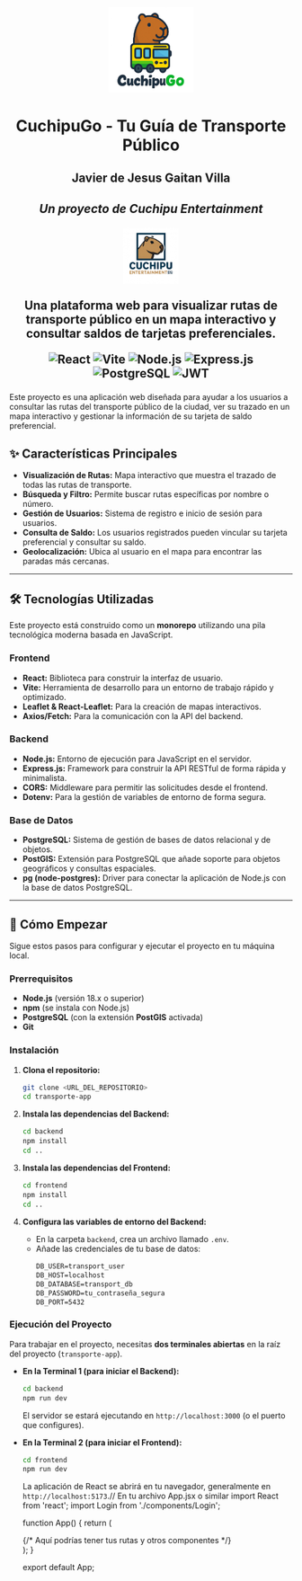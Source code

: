 <div align="center">
  <img src="/frontend/public/assets/cuchigologo.png" alt="Logo de CuchipuGo" width="150">

  <h1>CuchipuGo - Tu Guía de Transporte Público</h1>
  <h2>Javier de Jesus Gaitan Villa<h2>
  <p><i>Un proyecto de Cuchipu Entertainment</i></p>

  <img src="/frontend/public/assets/CuchipuEntreteinment(DS)V1.jpg" alt="Logo Cuchipu Entertainment" width="100">

  <p>
    Una plataforma web para visualizar rutas de transporte público en un mapa interactivo y consultar saldos de tarjetas preferenciales.
  </p>

  <p>
    <img src="https://img.shields.io/badge/React-20232A?style=for-the-badge&logo=react&logoColor=61DAFB" alt="React">
    <img src="https://img.shields.io/badge/Vite-646CFF?style=for-the-badge&logo=vite&logoColor=white" alt="Vite">
    <img src="https://img.shields.io/badge/Node.js-339933?style=for-the-badge&logo=nodedotjs&logoColor=white" alt="Node.js">
    <img src="https://img.shields.io/badge/Express.js-000000?style=for-the-badge&logo=express&logoColor=white" alt="Express.js">
    <img src="https://img.shields.io/badge/PostgreSQL-4169E1?style=for-the-badge&logo=postgresql&logoColor=white" alt="PostgreSQL">
    <img src="https://img.shields.io/badge/JWT-000000?style=for-the-badge&logo=jsonwebtokens&logoColor=white" alt="JWT">
  </p>
</div>
Este proyecto es una aplicación web diseñada para ayudar a los usuarios a consultar las rutas del transporte público de la ciudad, ver su trazado en un mapa interactivo y gestionar la información de su tarjeta de saldo preferencial.

## ✨ Características Principales

* **Visualización de Rutas:** Mapa interactivo que muestra el trazado de todas las rutas de transporte.
* **Búsqueda y Filtro:** Permite buscar rutas específicas por nombre o número.
* **Gestión de Usuarios:** Sistema de registro e inicio de sesión para usuarios.
* **Consulta de Saldo:** Los usuarios registrados pueden vincular su tarjeta preferencial y consultar su saldo.
* **Geolocalización:** Ubica al usuario en el mapa para encontrar las paradas más cercanas.

***

## 🛠️ Tecnologías Utilizadas

Este proyecto está construido como un **monorepo** utilizando una pila tecnológica moderna basada en JavaScript.

### **Frontend**
* **React:** Biblioteca para construir la interfaz de usuario.
* **Vite:** Herramienta de desarrollo para un entorno de trabajo rápido y optimizado.
* **Leaflet & React-Leaflet:** Para la creación de mapas interactivos.
* **Axios/Fetch:** Para la comunicación con la API del backend.

### **Backend**
* **Node.js:** Entorno de ejecución para JavaScript en el servidor.
* **Express.js:** Framework para construir la API RESTful de forma rápida y minimalista.
* **CORS:** Middleware para permitir las solicitudes desde el frontend.
* **Dotenv:** Para la gestión de variables de entorno de forma segura.

### **Base de Datos**
* **PostgreSQL:** Sistema de gestión de bases de datos relacional y de objetos.
* **PostGIS:** Extensión para PostgreSQL que añade soporte para objetos geográficos y consultas espaciales.
* **pg (node-postgres):** Driver para conectar la aplicación de Node.js con la base de datos PostgreSQL.



***

## 🚀 Cómo Empezar

Sigue estos pasos para configurar y ejecutar el proyecto en tu máquina local.

### **Prerrequisitos**

* **Node.js** (versión 18.x o superior)
* **npm** (se instala con Node.js)
* **PostgreSQL** (con la extensión **PostGIS** activada)
* **Git**

### **Instalación**

1.  **Clona el repositorio:**
    ```bash
    git clone <URL_DEL_REPOSITORIO>
    cd transporte-app
    ```

2.  **Instala las dependencias del Backend:**
    ```bash
    cd backend
    npm install
    cd ..
    ```

3.  **Instala las dependencias del Frontend:**
    ```bash
    cd frontend
    npm install
    cd ..
    ```

4.  **Configura las variables de entorno del Backend:**
    * En la carpeta `backend`, crea un archivo llamado `.env`.
    * Añade las credenciales de tu base de datos:
        ```env
        DB_USER=transport_user
        DB_HOST=localhost
        DB_DATABASE=transport_db
        DB_PASSWORD=tu_contraseña_segura
        DB_PORT=5432
        ```

### **Ejecución del Proyecto**

Para trabajar en el proyecto, necesitas **dos terminales abiertas** en la raíz del proyecto (`transporte-app`).

* **En la Terminal 1 (para iniciar el Backend):**
    ```bash
    cd backend
    npm run dev
    ```
    El servidor se estará ejecutando en `http://localhost:3000` (o el puerto que configures).

* **En la Terminal 2 (para iniciar el Frontend):**
    ```bash
    cd frontend
    npm run dev
    ```
    La aplicación de React se abrirá en tu navegador, generalmente en `http://localhost:5173`.// En tu archivo App.jsx o similar
    import React from 'react';
    import Login from './components/Login';
    
    function App() {
      return (
        <div>
          {/* Aquí podrías tener tus rutas y otros componentes */}
          <Login />
        </div>
      );
    }
    
    export default App;
    
